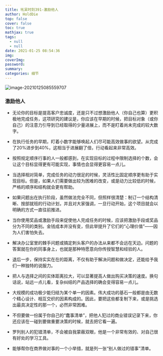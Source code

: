 ```yaml
---
title: 吼呆时刻391-激励他人
author: HoldDie
top: false
cover: false
toc: true
mathjax: true
tags:
  - null
  - null
date: 2021-01-25 08:54:36
img:
coverImg:
password:
summary:
categories: 细节
---
```


![image-20210125085559707](https://cdn.jsdelivr.net/gh/HoldDie/img1/20210125085559.png)

### 激励他人

- 无论你的目标是提高客户忠诚度，还是只不过想激励他人（你自己也算）更积极地完成任务，这项研究的建议是，你应该在早期的时候，把目标对象（或你自己）的注意力引导到已经取得的少量进展上，而不是盯着尚未完成的较大数字。

- 在执行任务的早期，盯着小数字能够唤起人们尽可能高效做事的欲望。从完成了20%进步到40%，这相当于进展翻了倍，行动看起来非常高效。

- 按照规定顺序行事的人一般都感到，在实现目标的过程中限制选择的个数，会让这个目标显得更有可能实现，事情也会显得更容易一点儿。

- 当选择相对简单，完成任务的动力很足的时候，灵活性比固定顺序更有助于实现目标。但是，如果人们需要做出较为困难的改变，或是动力比较低的时候，严格的顺序和结构就会更有帮助。

- 如果问题出在执行阶段，虽然做法完全不同，但照样很清楚：制订一个结构清晰、按部就班的行动计划，并且对大家强调，一旦行动开始，这个项目就会以明确的方式一直往前推进。

- 当你使用奖品或激励手段来促使他人完成任务的时候，应该把激励手段或奖品分为不同的类别。金钱成本并没有变，但此举提升了它们的“心理价值”——因为人们害怕失去。

- 解决办公室里的棘手问题或搞定刺头客户的办法从来都不会远在天边。问题的答案就在你的同事身上，也就是那种特愿意向你传授智慧和经验的人。

- 退后一步，保持实实在在的距离，不仅有助于解决问题和做决定，还能给予我们一种独特的说服力。

- 把人与选择之间的实体距离拉大，可以显著提高人做出购买决策的速度。换句话说，站远一点儿看，复杂纠结的产品选择的确会变得容易一点儿。

- 大规模的成功极少能归结为某个单一的因素。伟大成功的基石一般都是由无数个精心设计、相互交织的因素构成的。因此，要把这些都复制下来，或是挑选出最具决定性的那一个，必然非常困难。

- 不但要做一份属于你自己的“蠢事清单”，把他人犯过的商业错误记录下来，你还应该在一碰到要做重要决策的时候，就去把它看一遍。

- 罗列别人的犯错清单，不会被自我蒙蔽双眼，他是一个非常有效的、对自己很有好处的学习工具。

- 能够帮你在商界做对事的一个小举措，就是列一张“别人做过的错事”清单。